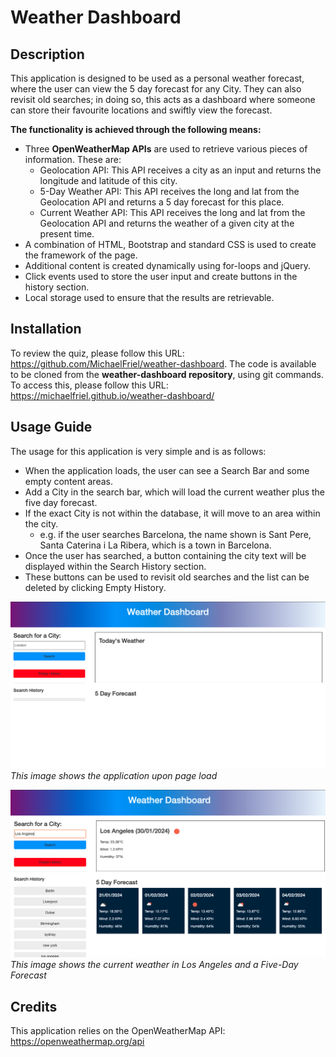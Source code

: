 # Weather Dashboard

## Description

This application is designed to be used as a personal weather forecast, where the user can view the 5 day forecast for any City. They can also revisit old searches; in doing so, this acts as a dashboard where someone can store their favourite locations and swiftly view the forecast.

**The functionality is achieved through the following means:**

* Three **OpenWeatherMap APIs** are used to retrieve various pieces of information. These are:
  * Geolocation API: This API receives a city as an input and returns the longitude and latitude of this city.
  * 5-Day Weather API: This API receives the long and lat from the Geolocation API and returns a 5 day forecast for this place.
  * Current Weather API: This API receives the long and lat from the Geolocation API and returns the weather of a given city at the present time.
* A combination of HTML, Bootstrap and standard CSS is used to create the framework of the page.
* Additional content is created dynamically using for-loops and jQuery.
* Click events used to store the user input and create buttons in the history section.
* Local storage used to ensure that the results are retrievable.

## Installation 

To review the quiz, please follow this URL: https://github.com/MichaelFriel/weather-dashboard. The code is available to be cloned from the **weather-dashboard repository**, using git commands. To access this, please follow this URL: https://michaelfriel.github.io/weather-dashboard/

## Usage Guide

The usage for this application is very simple and is as follows:
* When the application loads, the user can see a Search Bar and some empty content areas.
* Add a City in the search bar, which will load the current weather plus the five day forecast.
* If the exact City is not within the database, it will move to an area within the city.
  * e.g. if the user searches Barcelona, the name shown is Sant Pere, Santa Caterina i La Ribera, which is a town in Barcelona.
* Once the user has searched, a button containing the city text will be displayed within the Search History section.
* These buttons can be used to revisit old searches and the list can be deleted by clicking Empty History.

![Screenshot showing the application upon page load](assets/images/application-page-load.png)
*This image shows the application upon page load*

![Screenshot showing the weather in Los Angeles](assets/images/los-angeles-weather.png)
*This image shows the current weather in Los Angeles and a Five-Day Forecast*

## Credits
This application relies on the OpenWeatherMap API: https://openweathermap.org/api